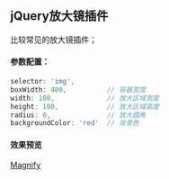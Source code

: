 ## jQuery放大镜插件
比较常见的放大镜插件；

#### 参数配置：
```javascript
selector: 'img',		
boxWidth: 400,			// 容器宽度 
width: 100,				// 放大区域宽度
height: 100,			// 放大区域高度
radius: 0,				// 放大圆角
backgroundColor: 'red'	// 背景色
```

#### 效果预览
[Magnify](https://chenjun1127.github.io/js-plugins/Magnify/index.html)